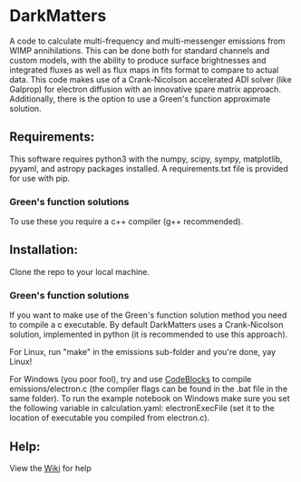 # DarkMatters
A code to calculate multi-frequency and multi-messenger emissions from WIMP annihilations. This can be done both for standard channels and custom models, with the ability to produce surface brightnesses and integrated fluxes as well as flux maps in fits format to compare to actual data. This code makes use of a Crank-Nicolson accelerated ADI solver (like Galprop) for electron diffusion with an innovative spare matrix approach. Additionally, there is the option to use a Green's function approximate solution.

## Requirements:
This software requires python3 with the numpy, scipy, sympy, matplotlib, pyyaml, and astropy packages installed. A requirements.txt file is provided for use with pip.

### Green's function solutions
To use these you require a c++ compiler (g++ recommended).

## Installation:
Clone the repo to your local machine. 

### Green's function solutions
If you want to make use of the Green's function solution method you need to compile a c executable. By default DarkMatters uses a Crank-Nicolson solution, implemented in python (it is recommended to use this approach).

For Linux, run "make" in the emissions sub-folder and you're done, yay Linux!

For Windows (you poor fool), try and use [CodeBlocks](http://www.codeblocks.org/downloads/) to compile emissions/electron.c (the compiler flags can be found in the .bat file in the same folder). To run the example notebook on Windows make sure you set the following variable in calculation.yaml: electronExecFile (set it to the location of executable you compiled from electron.c).

## Help:
View the [Wiki](https://github.com/Hyperthetical/DarkMatters/wiki) for help